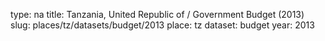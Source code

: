 type: na
title: Tanzania, United Republic of / Government Budget (2013)
slug: places/tz/datasets/budget/2013
place: tz
dataset: budget
year: 2013
